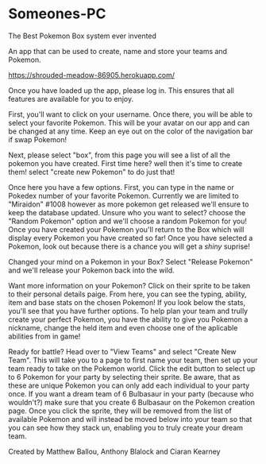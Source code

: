 # Someones-PC
The Best Pokemon Box system ever invented

An app that can be used to create, name and store your teams and Pokemon.

https://shrouded-meadow-86905.herokuapp.com/

Once you have loaded up the app, please log in. This ensures that all features are available for you to enjoy.

First, you'll want to click on your username. Once there, you will be able to select your favorite Pokemon. This will be your avatar on our app and can be changed at any time. Keep an eye out on the color of the navigation bar if swap Pokemon!  

Next, please select "box", from this page you will see a list of all the pokemon you have created. First time here? well then it's time to create them! select "create new Pokemon" to do just that! 

Once here you have a few options. First, you can type in the name or Pokedex number of your favorite Pokemon. Currently we are limited to "Miraidon" #1008 however as more pokemon get released we'll ensure to keep the database updated. Unsure who you want to select? choose the "Random Pokemon" option and we'll choose a random Pokemon for you! Once you have created your Pokemon you'll return to the Box which will display every Pokemon you have created so far! Once you have selected a Pokemon, look out because there is a chance you will get a *shiny* suprise! 

Changed your mind on a Pokemon in your Box? Select "Release Pokemon" and we'll release your Pokemon back into the wild. 

Want more information on your Pokemon? Click on their sprite to be taken to their personal details paige. From here, you can see the typing, ability, item and base stats on the chosen Pokemon! If you look below the stats, you'll see that you have further options. To help plan your team and trully create your perfect Pokemon, you have the ability to give you Pokemon a nickname, change the held item and even choose one of the aplicable abilities from in game!  

Ready for battle? Head over to "View Teams" and select "Create New Team". This will take you to a page to first name your team, then set up your team ready to take on the Pokemon world. Click the edit button to select up to 6 Pokemon for your party by selecting their sprite. Be aware, that as these are unique Pokemon you can only add each individual to your party once. If you want a dream team of 6 Bulbasaur in your party (because who wouldn't?) make sure that you create 6 Bulbasaur on the Pokemon creation page. Once you click the sprite, they will be removed from the list of available Pokemon and will instead be moved below into your team so that you can see how they stack un, enabling you to truly create your dream team.

Created by Matthew Ballou, Anthony Blalock and Ciaran Kearney
